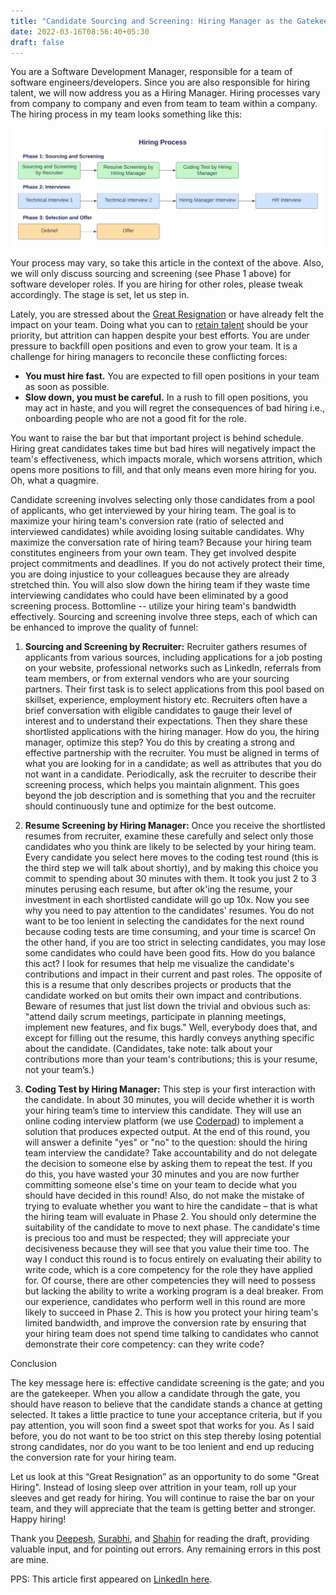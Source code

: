 ```yaml
---
title: "Candidate Sourcing and Screening: Hiring Manager as the Gatekeeper"
date: 2022-03-16T08:56:40+05:30
draft: false
---
```


You are a Software Development Manager, responsible for a team of software engineers/developers. Since you are also responsible for hiring talent, we will now address you as a Hiring Manager. Hiring processes vary from company to company and even from team to team within a company. The hiring process in my team looks something like this:

<img src="/images/hiring_process.png" alt="Hiring Process ok?" style="max-height: auto; max-width: 100%;" />

Your process may vary, so take this article in the context of the above. Also, we will only discuss sourcing and screening (see Phase 1 above) for software developer roles. If you are hiring for other roles, please tweak accordingly. The stage is set, let us step in.

Lately, you are stressed about the [Great Resignation][5] or have already felt the impact on your team. Doing what you can to [retain talent][6] should be your priority, but attrition can happen despite your best efforts. You are under pressure to backfill open positions and even to grow your team. It is a challenge for hiring managers to reconcile these conflicting forces:

- **You must hire fast.** You are expected to fill open positions in your team as soon as possible.
- **Slow down, you must be careful.** In a rush to fill open positions, you may act in haste, and you will regret the consequences of bad hiring i.e., onboarding people who are not a good fit for the role.

You want to raise the bar but that important project is behind schedule. Hiring great candidates takes time but bad hires will negatively impact the team's effectiveness, which impacts morale, which worsens attrition, which opens more positions to fill, and that only means even more hiring for you. Oh, what a quagmire.

Candidate screening involves selecting only those candidates from a pool of applicants, who get interviewed by your hiring team. The goal is to maximize your hiring team's conversion rate (ratio of selected and interviewed candidates) while avoiding losing suitable candidates. Why maximize the conversation rate of hiring team? Because your hiring team constitutes engineers from your own team. They get involved despite project commitments and deadlines. If you do not actively protect their time, you are doing injustice to your colleagues because they are already stretched thin. You will also slow down the hiring team if they waste time interviewing candidates who could have been eliminated by a good screening process. Bottomline -- utilize your hiring team's bandwidth effectively. Sourcing and screening involve three steps, each of which can be enhanced to improve the quality of funnel:

1. **Sourcing and Screening by Recruiter:** Recruiter gathers resumes of applicants from various sources, including applications for a job posting on your website, professional networks such as LinkedIn, referrals from team members, or from external vendors who are your sourcing partners. Their first task is to select applications from this pool based on skillset, experience, employment history etc. Recruiters often have a brief conversation with eligible candidates to gauge their level of interest and to understand their expectations. Then they share these shortlisted applications with the hiring manager. How do you, the hiring manager, optimize this step? You do this by creating a strong and effective partnership with the recruiter. You must be aligned in terms of what you are looking for in a candidate; as well as attributes that you do not want in a candidate. Periodically, ask the recruiter to describe their screening process, which helps you maintain alignment. This goes beyond the job description and is something that you and the recruiter should continuously tune and optimize for the best outcome.

2. **Resume Screening by Hiring Manager:** Once you receive the shortlisted resumes from recruiter, examine these carefully and select only those candidates who you think are likely to be selected by your hiring team. Every candidate you select here moves to the coding test round (this is the third step we will talk about shortly), and by making this choice you commit to spending about 30 minutes with them. It took you just 2 to 3 minutes perusing each resume, but after ok'ing the resume, your investment in each shortlisted candidate will go up 10x. Now you see why you need to pay attention to the candidates' resumes. You do not want to be too lenient in selecting the candidates for the next round because coding tests are time consuming, and your time is scarce! On the other hand, if you are too strict in selecting candidates, you may lose some candidates who could have been good fits. How do you balance this act? I look for resumes that help me visualize the candidate's contributions and impact in their current and past roles. The opposite of this is a resume that only describes projects or products that the candidate worked on but omits their own impact and contributions. Beware of resumes that just list down the trivial and obvious such as: "attend daily scrum meetings, participate in planning meetings, implement new features, and fix bugs." Well, everybody does that, and except for filling out the resume, this hardly conveys anything specific about the candidate. (Candidates, take note: talk about your contributions more than your team's contributions; this is your resume, not your team’s.)

3. **Coding Test by Hiring Manager:** This step is your first interaction with the candidate. In about 30 minutes, you will decide whether it is worth your hiring team’s time to interview this candidate. They will use an online coding interview platform (we use [Coderpad][7]) to implement a solution that produces expected output. At the end of this round, you will answer a definite "yes" or "no" to the question: should the hiring team interview the candidate? Take accountability and do not delegate the decision to someone else by asking them to repeat the test. If you do this, you have wasted your 30 minutes and you are now further committing someone else's time on your team to decide what you should have decided in this round! Also, do not make the mistake of trying to evaluate whether you want to hire the candidate – that is what the hiring team will evaluate in Phase 2. You should only determine the suitability of the candidate to move to next phase. The candidate's time is precious too and must be respected; they will appreciate your decisiveness because they will see that you value their time too. The way I conduct this round is to focus entirely on evaluating their ability to write code, which is a core competency for the role they have applied for. Of course, there are other competencies they will need to possess but lacking the ability to write a working program is a deal breaker. From our experience, candidates who perform well in this round are more likely to succeed in Phase 2. This is how you protect your hiring team's limited bandwidth, and improve the conversion rate by ensuring that your hiring team does not spend time talking to candidates who cannot demonstrate their core competency: can they write code?

Conclusion

The key message here is: effective candidate screening is the gate; and you are the gatekeeper. When you allow a candidate through the gate, you should have reason to believe that the candidate stands a chance at getting selected. It takes a little practice to tune your acceptance criteria, but if you pay attention, you will soon find a sweet spot that works for you. As I said before, you do not want to be too strict on this step thereby losing potential strong candidates, nor do you want to be too lenient and end up reducing the conversion rate for your hiring team.

Let us look at this “Great Resignation” as an opportunity to do some "Great Hiring". Instead of losing sleep over attrition in your team, roll up your sleeves and get ready for hiring. You will continue to raise the bar on your team, and they will appreciate that the team is getting better and stronger. Happy hiring!

Thank you [Deepesh][1], [Surabhi][2], and [Shahin][3] for reading the draft, providing valuable input, and for pointing out errors. Any remaining errors in this post are mine.

PPS: This article first appeared on [LinkedIn here][4].

[1]: https://www.linkedin.com/in/deepeshpurswani/
[2]: https://www.linkedin.com/in/surabhi-aswal-0b0007a/
[3]: https://www.linkedin.com/in/sbasheer/
[4]: https://www.linkedin.com/pulse/five-golden-rules-great-video-interview-tapan-karecha/
[5]: https://en.wikipedia.org/wiki/Great_Resignation
[6]: https://blog.devgenius.io/keeping-developers-will-be-the-priority-in-great-developer-resignation-next-stage-9dfcdb6e75a4
[7]: https://coderpad.io/
